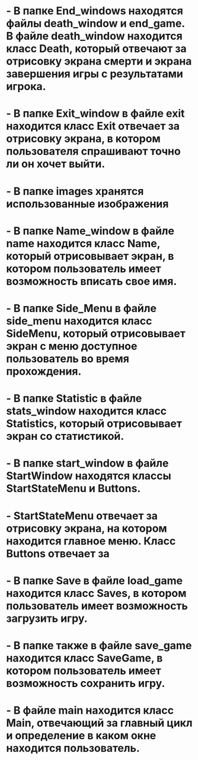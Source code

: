 # - В папке End_windows находятся файлы death_window и end_game. В файле death_window находится класс Death, который отвечают за отрисовку экрана смерти и экрана завершения игры с результатами игрока.
# - В папке Exit_window в файле exit находится класс Exit отвечает за отрисовку экрана, в котором пользователя спрашивают точно ли он хочет выйти.
# - В папке images хранятся использованные изображения
# - В папке Name_window в файле name находится класс Name, который отрисовывает экран, в котором пользователь имеет возможность вписать свое имя. 
# - В папке Side_Menu в файле side_menu находится класс SideMenu, который отрисовывает экран с меню доступное пользователь во время прохождения.
# - В папке Statistic в файле stats_window находится класс Statistics, который отрисовывает экран со статистикой.
# - В папке start_window в файле StartWindow находятся классы StartStateMenu и Buttons. 
# - StartStateMenu отвечает за отрисовку экрана, на котором находится главное меню. Класс Buttons отвечает за 
# - В папке Save в файле load_game находится класс Saves, в котором пользователь имеет возможность загрузить игру. 
# - В папке также в файле save_game находится класс SaveGame, в котором пользователь имеет возможность сохранить игру. 
# - В файле main находится класс Main, отвечающий за главный цикл и определение в каком окне находится пользователь.

